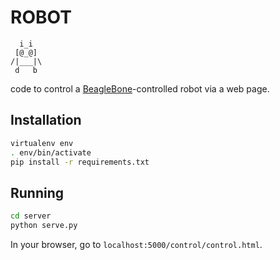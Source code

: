 ROBOT
=====

```text
  i_i
 [@_@]
/|___|\
 d   b
```

code to control a
[BeagleBone](http://beagleboard.org/Products/BeagleBone)-controlled
robot via a web page.

Installation
----

```bash
virtualenv env
. env/bin/activate
pip install -r requirements.txt
```

Running
---

```bash
cd server
python serve.py
```

In your browser, go to `localhost:5000/control/control.html`.

